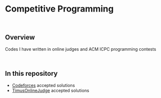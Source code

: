 # Competitive Programming

<br>

## Overview
Codes I have written in online judges and ACM ICPC programming contests

<br>

## In this repository
- [Codeforces](https://codeforces.com/) accepted solutions
- [TimusOnlineJudge](https://acm.timus.ru/) accepted solutions
